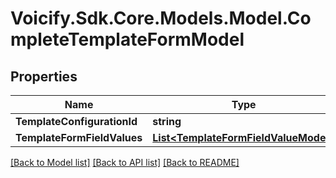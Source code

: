 # Voicify.Sdk.Core.Models.Model.CompleteTemplateFormModel
## Properties

Name | Type | Description | Notes
------------ | ------------- | ------------- | -------------
**TemplateConfigurationId** | **string** |  | 
**TemplateFormFieldValues** | [**List&lt;TemplateFormFieldValueModel&gt;**](TemplateFormFieldValueModel.md) |  | [optional] 

[[Back to Model list]](../README.md#documentation-for-models) [[Back to API list]](../README.md#documentation-for-api-endpoints) [[Back to README]](../README.md)

